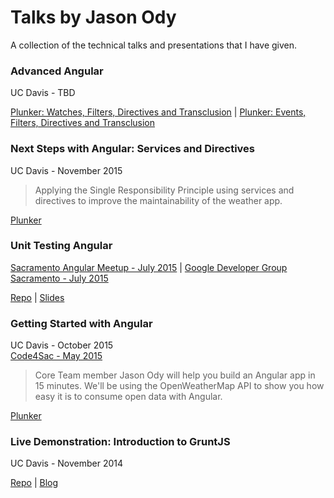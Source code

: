 # Talks by Jason Ody
A collection of the technical talks and presentations that I have given.

### Advanced Angular

UC Davis - TBD

[Plunker: Watches, Filters, Directives and Transclusion](http://plnkr.co/edit/po1lXw?p=info) | [Plunker: Events, Filters, Directives and Transclusion](http://plnkr.co/edit/jSCFed?p=info)

### Next Steps with Angular: Services and Directives

UC Davis - November 2015

> Applying the Single Responsibility Principle using services and directives to improve the maintainability of the weather app.

[Plunker](http://plnkr.co/edit/nAsl74?p=info)

### Unit Testing Angular

[Sacramento Angular Meetup - July 2015](http://www.meetup.com/Sacramento-Angular-Meetup/events/223947799/) |
[Google Developer Group Sacramento - July 2015](http://www.meetup.com/gdgsacramento/events/223948210/)  

[Repo](https://github.com/jasonody/unit-testing-angular) | [Slides](https://drive.google.com/open?id=0B8IcOIykRKLUNVI0OVROQ0ctV2M)

### Getting Started with Angular

UC Davis - October 2015  
[Code4Sac - May 2015](http://www.meetup.com/Code4Sac/events/222420789/)

> Core Team member Jason Ody will help you build an Angular app in 15 minutes. We'll be using the OpenWeatherMap API to show you how easy it is to consume open data with Angular.

[Plunker](http://plnkr.co/edit/sRFuU1?p=info)

### Live Demonstration: Introduction to GruntJS

UC Davis - November 2014

[Repo](https://github.com/jasonody/intro-to-grunt) | [Blog](http://blog.theodybrothers.com/2014/12/introduction-to-grunt-presentation.html)
